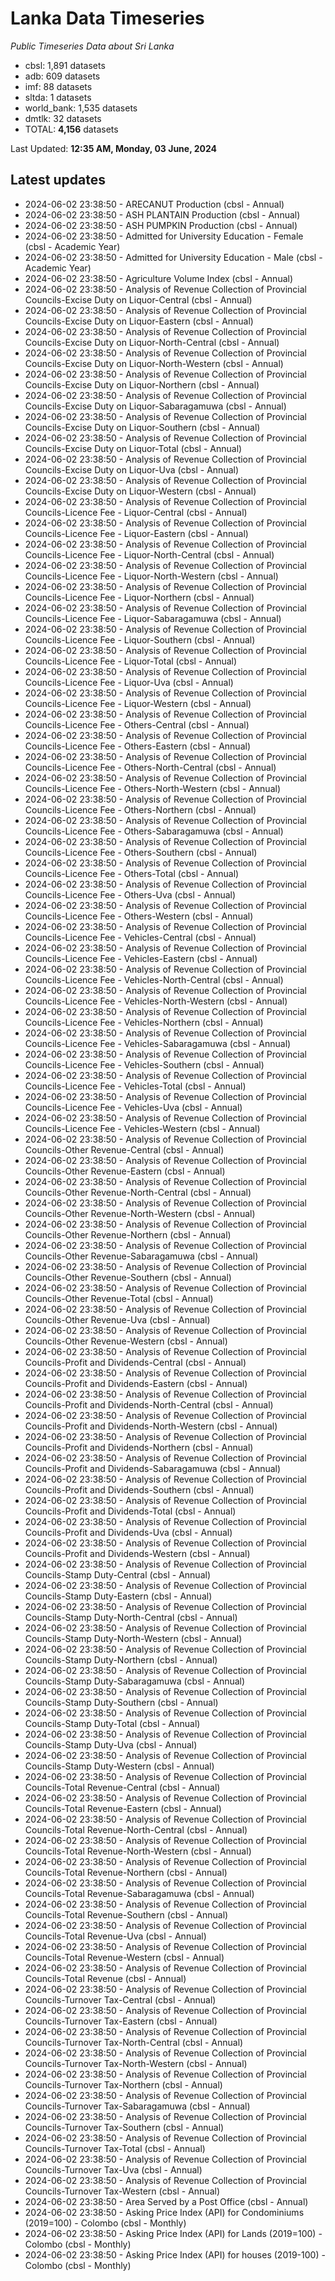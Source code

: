 # Lanka Data Timeseries
*Public Timeseries Data about Sri Lanka*

* cbsl: 1,891 datasets
* adb: 609 datasets
* imf: 88 datasets
* sltda: 1 datasets
* world_bank: 1,535 datasets
* dmtlk: 32 datasets
* TOTAL: **4,156** datasets

Last Updated: **12:35 AM, Monday, 03 June, 2024**

## Latest updates

* 2024-06-02 23:38:50 - ARECANUT Production (cbsl - Annual)
* 2024-06-02 23:38:50 - ASH PLANTAIN Production (cbsl - Annual)
* 2024-06-02 23:38:50 - ASH PUMPKIN Production (cbsl - Annual)
* 2024-06-02 23:38:50 - Admitted for University Education - Female (cbsl - Academic Year)
* 2024-06-02 23:38:50 - Admitted for University Education - Male (cbsl - Academic Year)
* 2024-06-02 23:38:50 - Agriculture Volume Index (cbsl - Annual)
* 2024-06-02 23:38:50 - Analysis of Revenue Collection of Provincial Councils-Excise Duty on Liquor-Central (cbsl - Annual)
* 2024-06-02 23:38:50 - Analysis of Revenue Collection of Provincial Councils-Excise Duty on Liquor-Eastern (cbsl - Annual)
* 2024-06-02 23:38:50 - Analysis of Revenue Collection of Provincial Councils-Excise Duty on Liquor-North-Central (cbsl - Annual)
* 2024-06-02 23:38:50 - Analysis of Revenue Collection of Provincial Councils-Excise Duty on Liquor-North-Western (cbsl - Annual)
* 2024-06-02 23:38:50 - Analysis of Revenue Collection of Provincial Councils-Excise Duty on Liquor-Northern (cbsl - Annual)
* 2024-06-02 23:38:50 - Analysis of Revenue Collection of Provincial Councils-Excise Duty on Liquor-Sabaragamuwa (cbsl - Annual)
* 2024-06-02 23:38:50 - Analysis of Revenue Collection of Provincial Councils-Excise Duty on Liquor-Southern (cbsl - Annual)
* 2024-06-02 23:38:50 - Analysis of Revenue Collection of Provincial Councils-Excise Duty on Liquor-Total (cbsl - Annual)
* 2024-06-02 23:38:50 - Analysis of Revenue Collection of Provincial Councils-Excise Duty on Liquor-Uva (cbsl - Annual)
* 2024-06-02 23:38:50 - Analysis of Revenue Collection of Provincial Councils-Excise Duty on Liquor-Western (cbsl - Annual)
* 2024-06-02 23:38:50 - Analysis of Revenue Collection of Provincial Councils-Licence Fee - Liquor-Central (cbsl - Annual)
* 2024-06-02 23:38:50 - Analysis of Revenue Collection of Provincial Councils-Licence Fee - Liquor-Eastern (cbsl - Annual)
* 2024-06-02 23:38:50 - Analysis of Revenue Collection of Provincial Councils-Licence Fee - Liquor-North-Central (cbsl - Annual)
* 2024-06-02 23:38:50 - Analysis of Revenue Collection of Provincial Councils-Licence Fee - Liquor-North-Western (cbsl - Annual)
* 2024-06-02 23:38:50 - Analysis of Revenue Collection of Provincial Councils-Licence Fee - Liquor-Northern (cbsl - Annual)
* 2024-06-02 23:38:50 - Analysis of Revenue Collection of Provincial Councils-Licence Fee - Liquor-Sabaragamuwa (cbsl - Annual)
* 2024-06-02 23:38:50 - Analysis of Revenue Collection of Provincial Councils-Licence Fee - Liquor-Southern (cbsl - Annual)
* 2024-06-02 23:38:50 - Analysis of Revenue Collection of Provincial Councils-Licence Fee - Liquor-Total (cbsl - Annual)
* 2024-06-02 23:38:50 - Analysis of Revenue Collection of Provincial Councils-Licence Fee - Liquor-Uva (cbsl - Annual)
* 2024-06-02 23:38:50 - Analysis of Revenue Collection of Provincial Councils-Licence Fee - Liquor-Western (cbsl - Annual)
* 2024-06-02 23:38:50 - Analysis of Revenue Collection of Provincial Councils-Licence Fee - Others-Central (cbsl - Annual)
* 2024-06-02 23:38:50 - Analysis of Revenue Collection of Provincial Councils-Licence Fee - Others-Eastern (cbsl - Annual)
* 2024-06-02 23:38:50 - Analysis of Revenue Collection of Provincial Councils-Licence Fee - Others-North-Central (cbsl - Annual)
* 2024-06-02 23:38:50 - Analysis of Revenue Collection of Provincial Councils-Licence Fee - Others-North-Western (cbsl - Annual)
* 2024-06-02 23:38:50 - Analysis of Revenue Collection of Provincial Councils-Licence Fee - Others-Northern (cbsl - Annual)
* 2024-06-02 23:38:50 - Analysis of Revenue Collection of Provincial Councils-Licence Fee - Others-Sabaragamuwa (cbsl - Annual)
* 2024-06-02 23:38:50 - Analysis of Revenue Collection of Provincial Councils-Licence Fee - Others-Southern (cbsl - Annual)
* 2024-06-02 23:38:50 - Analysis of Revenue Collection of Provincial Councils-Licence Fee - Others-Total (cbsl - Annual)
* 2024-06-02 23:38:50 - Analysis of Revenue Collection of Provincial Councils-Licence Fee - Others-Uva (cbsl - Annual)
* 2024-06-02 23:38:50 - Analysis of Revenue Collection of Provincial Councils-Licence Fee - Others-Western (cbsl - Annual)
* 2024-06-02 23:38:50 - Analysis of Revenue Collection of Provincial Councils-Licence Fee - Vehicles-Central (cbsl - Annual)
* 2024-06-02 23:38:50 - Analysis of Revenue Collection of Provincial Councils-Licence Fee - Vehicles-Eastern (cbsl - Annual)
* 2024-06-02 23:38:50 - Analysis of Revenue Collection of Provincial Councils-Licence Fee - Vehicles-North-Central (cbsl - Annual)
* 2024-06-02 23:38:50 - Analysis of Revenue Collection of Provincial Councils-Licence Fee - Vehicles-North-Western (cbsl - Annual)
* 2024-06-02 23:38:50 - Analysis of Revenue Collection of Provincial Councils-Licence Fee - Vehicles-Northern (cbsl - Annual)
* 2024-06-02 23:38:50 - Analysis of Revenue Collection of Provincial Councils-Licence Fee - Vehicles-Sabaragamuwa (cbsl - Annual)
* 2024-06-02 23:38:50 - Analysis of Revenue Collection of Provincial Councils-Licence Fee - Vehicles-Southern (cbsl - Annual)
* 2024-06-02 23:38:50 - Analysis of Revenue Collection of Provincial Councils-Licence Fee - Vehicles-Total (cbsl - Annual)
* 2024-06-02 23:38:50 - Analysis of Revenue Collection of Provincial Councils-Licence Fee - Vehicles-Uva (cbsl - Annual)
* 2024-06-02 23:38:50 - Analysis of Revenue Collection of Provincial Councils-Licence Fee - Vehicles-Western (cbsl - Annual)
* 2024-06-02 23:38:50 - Analysis of Revenue Collection of Provincial Councils-Other Revenue-Central (cbsl - Annual)
* 2024-06-02 23:38:50 - Analysis of Revenue Collection of Provincial Councils-Other Revenue-Eastern (cbsl - Annual)
* 2024-06-02 23:38:50 - Analysis of Revenue Collection of Provincial Councils-Other Revenue-North-Central (cbsl - Annual)
* 2024-06-02 23:38:50 - Analysis of Revenue Collection of Provincial Councils-Other Revenue-North-Western (cbsl - Annual)
* 2024-06-02 23:38:50 - Analysis of Revenue Collection of Provincial Councils-Other Revenue-Northern (cbsl - Annual)
* 2024-06-02 23:38:50 - Analysis of Revenue Collection of Provincial Councils-Other Revenue-Sabaragamuwa (cbsl - Annual)
* 2024-06-02 23:38:50 - Analysis of Revenue Collection of Provincial Councils-Other Revenue-Southern (cbsl - Annual)
* 2024-06-02 23:38:50 - Analysis of Revenue Collection of Provincial Councils-Other Revenue-Total (cbsl - Annual)
* 2024-06-02 23:38:50 - Analysis of Revenue Collection of Provincial Councils-Other Revenue-Uva (cbsl - Annual)
* 2024-06-02 23:38:50 - Analysis of Revenue Collection of Provincial Councils-Other Revenue-Western (cbsl - Annual)
* 2024-06-02 23:38:50 - Analysis of Revenue Collection of Provincial Councils-Profit and Dividends-Central (cbsl - Annual)
* 2024-06-02 23:38:50 - Analysis of Revenue Collection of Provincial Councils-Profit and Dividends-Eastern (cbsl - Annual)
* 2024-06-02 23:38:50 - Analysis of Revenue Collection of Provincial Councils-Profit and Dividends-North-Central (cbsl - Annual)
* 2024-06-02 23:38:50 - Analysis of Revenue Collection of Provincial Councils-Profit and Dividends-North-Western (cbsl - Annual)
* 2024-06-02 23:38:50 - Analysis of Revenue Collection of Provincial Councils-Profit and Dividends-Northern (cbsl - Annual)
* 2024-06-02 23:38:50 - Analysis of Revenue Collection of Provincial Councils-Profit and Dividends-Sabaragamuwa (cbsl - Annual)
* 2024-06-02 23:38:50 - Analysis of Revenue Collection of Provincial Councils-Profit and Dividends-Southern (cbsl - Annual)
* 2024-06-02 23:38:50 - Analysis of Revenue Collection of Provincial Councils-Profit and Dividends-Total (cbsl - Annual)
* 2024-06-02 23:38:50 - Analysis of Revenue Collection of Provincial Councils-Profit and Dividends-Uva (cbsl - Annual)
* 2024-06-02 23:38:50 - Analysis of Revenue Collection of Provincial Councils-Profit and Dividends-Western (cbsl - Annual)
* 2024-06-02 23:38:50 - Analysis of Revenue Collection of Provincial Councils-Stamp Duty-Central (cbsl - Annual)
* 2024-06-02 23:38:50 - Analysis of Revenue Collection of Provincial Councils-Stamp Duty-Eastern (cbsl - Annual)
* 2024-06-02 23:38:50 - Analysis of Revenue Collection of Provincial Councils-Stamp Duty-North-Central (cbsl - Annual)
* 2024-06-02 23:38:50 - Analysis of Revenue Collection of Provincial Councils-Stamp Duty-North-Western (cbsl - Annual)
* 2024-06-02 23:38:50 - Analysis of Revenue Collection of Provincial Councils-Stamp Duty-Northern (cbsl - Annual)
* 2024-06-02 23:38:50 - Analysis of Revenue Collection of Provincial Councils-Stamp Duty-Sabaragamuwa (cbsl - Annual)
* 2024-06-02 23:38:50 - Analysis of Revenue Collection of Provincial Councils-Stamp Duty-Southern (cbsl - Annual)
* 2024-06-02 23:38:50 - Analysis of Revenue Collection of Provincial Councils-Stamp Duty-Total (cbsl - Annual)
* 2024-06-02 23:38:50 - Analysis of Revenue Collection of Provincial Councils-Stamp Duty-Uva (cbsl - Annual)
* 2024-06-02 23:38:50 - Analysis of Revenue Collection of Provincial Councils-Stamp Duty-Western (cbsl - Annual)
* 2024-06-02 23:38:50 - Analysis of Revenue Collection of Provincial Councils-Total Revenue-Central (cbsl - Annual)
* 2024-06-02 23:38:50 - Analysis of Revenue Collection of Provincial Councils-Total Revenue-Eastern (cbsl - Annual)
* 2024-06-02 23:38:50 - Analysis of Revenue Collection of Provincial Councils-Total Revenue-North-Central (cbsl - Annual)
* 2024-06-02 23:38:50 - Analysis of Revenue Collection of Provincial Councils-Total Revenue-North-Western (cbsl - Annual)
* 2024-06-02 23:38:50 - Analysis of Revenue Collection of Provincial Councils-Total Revenue-Northern (cbsl - Annual)
* 2024-06-02 23:38:50 - Analysis of Revenue Collection of Provincial Councils-Total Revenue-Sabaragamuwa (cbsl - Annual)
* 2024-06-02 23:38:50 - Analysis of Revenue Collection of Provincial Councils-Total Revenue-Southern (cbsl - Annual)
* 2024-06-02 23:38:50 - Analysis of Revenue Collection of Provincial Councils-Total Revenue-Uva (cbsl - Annual)
* 2024-06-02 23:38:50 - Analysis of Revenue Collection of Provincial Councils-Total Revenue-Western (cbsl - Annual)
* 2024-06-02 23:38:50 - Analysis of Revenue Collection of Provincial Councils-Total Revenue (cbsl - Annual)
* 2024-06-02 23:38:50 - Analysis of Revenue Collection of Provincial Councils-Turnover Tax-Central (cbsl - Annual)
* 2024-06-02 23:38:50 - Analysis of Revenue Collection of Provincial Councils-Turnover Tax-Eastern (cbsl - Annual)
* 2024-06-02 23:38:50 - Analysis of Revenue Collection of Provincial Councils-Turnover Tax-North-Central (cbsl - Annual)
* 2024-06-02 23:38:50 - Analysis of Revenue Collection of Provincial Councils-Turnover Tax-North-Western (cbsl - Annual)
* 2024-06-02 23:38:50 - Analysis of Revenue Collection of Provincial Councils-Turnover Tax-Northern (cbsl - Annual)
* 2024-06-02 23:38:50 - Analysis of Revenue Collection of Provincial Councils-Turnover Tax-Sabaragamuwa (cbsl - Annual)
* 2024-06-02 23:38:50 - Analysis of Revenue Collection of Provincial Councils-Turnover Tax-Southern (cbsl - Annual)
* 2024-06-02 23:38:50 - Analysis of Revenue Collection of Provincial Councils-Turnover Tax-Total (cbsl - Annual)
* 2024-06-02 23:38:50 - Analysis of Revenue Collection of Provincial Councils-Turnover Tax-Uva (cbsl - Annual)
* 2024-06-02 23:38:50 - Analysis of Revenue Collection of Provincial Councils-Turnover Tax-Western (cbsl - Annual)
* 2024-06-02 23:38:50 - Area Served by a Post Office (cbsl - Annual)
* 2024-06-02 23:38:50 - Asking Price Index (API) for Condominiums (2019=100) - Colombo (cbsl - Monthly)
* 2024-06-02 23:38:50 - Asking Price Index (API) for Lands (2019=100) - Colombo (cbsl - Monthly)
* 2024-06-02 23:38:50 - Asking Price Index (API) for houses (2019-100) - Colombo (cbsl - Monthly)